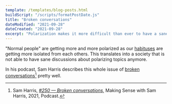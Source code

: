 ```yaml
---
template: /templates/blog-posts.html
buildScript: "/scripts/formatPostDate.js"
title: "Broken conversations"
dateModified: "2021-09-28"
dateCreated: "2021-09-28"
excerpt: "Polarization makes it more difficult than ever to have a sane rational conversation."
---
```


"Normal people" are getting more and more polarized as our [habituses](/notes/habitus) are getting more isolated from each others. This translates into a society that is not able to have sane discussions about polarizing topics anymore.

In his podcast, Sam Harris describes this whole issue of [broken conversations](/notes/broken-conversations)[^1] pretty well.

[^1]: Sam Harris, _[#250 — Broken conversations](https://open.spotify.com/episode/1eKX4ecZ9RcdqMK5ZxFuIu?si=e61ddd7636304b9b)_, Making Sense with Sam Harris, 2021, Podcast.

